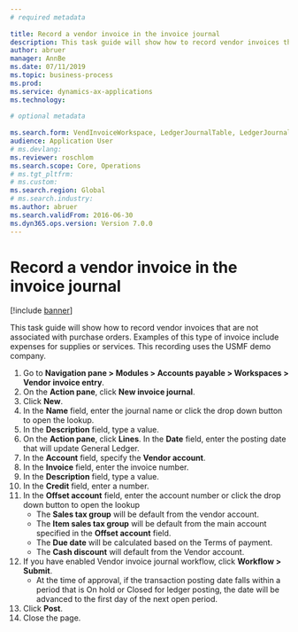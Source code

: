 ```yaml
--- 
# required metadata 
 
title: Record a vendor invoice in the invoice journal
description: This task guide will show how to record vendor invoices that are not associated with purchase orders. 
author: abruer
manager: AnnBe 
ms.date: 07/11/2019
ms.topic: business-process 
ms.prod:  
ms.service: dynamics-ax-applications 
ms.technology:  
 
# optional metadata 
 
ms.search.form: VendInvoiceWorkspace, LedgerJournalTable, LedgerJournalTransVendInvoice   
audience: Application User 
# ms.devlang:  
ms.reviewer: roschlom
ms.search.scope: Core, Operations 
# ms.tgt_pltfrm:  
# ms.custom:  
ms.search.region: Global
# ms.search.industry: 
ms.author: abruer
ms.search.validFrom: 2016-06-30 
ms.dyn365.ops.version: Version 7.0.0 
---
```

# Record a vendor invoice in the invoice journal

[!include [banner](../../includes/banner.md)]

This task guide will show how to record vendor invoices that are not associated with purchase orders. Examples of this type of invoice include expenses for supplies or services.  This recording uses the USMF demo company.

1. Go to **Navigation pane > Modules > Accounts payable > Workspaces > Vendor invoice entry**.
2. On the **Action pane**, click **New invoice journal**.
3. Click **New**.
4. In the **Name** field, enter the journal name or click the drop down button to open the lookup.
5. In the **Description** field, type a value.
6. On the **Action pane**, click **Lines**. In the **Date** field, enter the posting date that will update General Ledger.  
7. In the **Account** field, specify the **Vendor account**.
8. In the **Invoice** field, enter the invoice number.
9. In the **Description** field, type a value.
10. In the **Credit** field, enter a number.
11. In the **Offset account** field, enter the account number or click the drop down button to open the lookup
    * The **Sales tax group** will be default from the vendor account.  
    * The **Item sales tax group** will be default from the main account specified in the **Offset account** field.  
    * The **Due date** will be calculated based on the Terms of payment.  
    * The **Cash discount** will default from the Vendor account.
12. If you have enabled Vendor invoice journal workflow, click **Workflow > Submit**.
    * At the time of approval, if the transaction posting date falls within a period that is On hold or Closed for ledger posting, the date will be advanced to the first day of the next open period.
12. Click **Post**.
13. Close the page.

